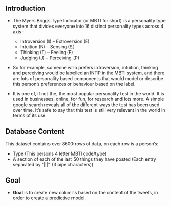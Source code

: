 ## Introduction

- The Myers Briggs Type Indicator (or MBTI for short) is a personality type system that divides everyone into 16 distinct personality types across 4 axis : 
  - Introversion (I) – Extroversion (E)
  - Intuition (N) – Sensing (S)
  - Thinking (T) – Feeling (F)
  - Judging (J) – Perceiving (P)

- So for example, someone who prefers introversion, intuition, thinking and perceiving would be labelled an INTP in the MBTI system, and there are lots of personality based components that would model or describe this person’s preferences or behaviour based on the label.

- It is one of, if not the, the most popular personality test in the world. It is used in businesses, online, for fun, for research and lots more. A simple google search reveals all of the different ways the test has been used over time. It’s safe to say that this test is still very relevant in the world in terms of its use.

## Database Content

This dataset contains over 8600 rows of data, on each row is a person’s:

- Type (This persons 4 letter MBTI code/type)
- A section of each of the last 50 things they have posted (Each entry separated by "|||" (3 pipe characters))

## Goal

- **Goal** is to create new columns based on the content of the tweets, in order to create a predictive model.
